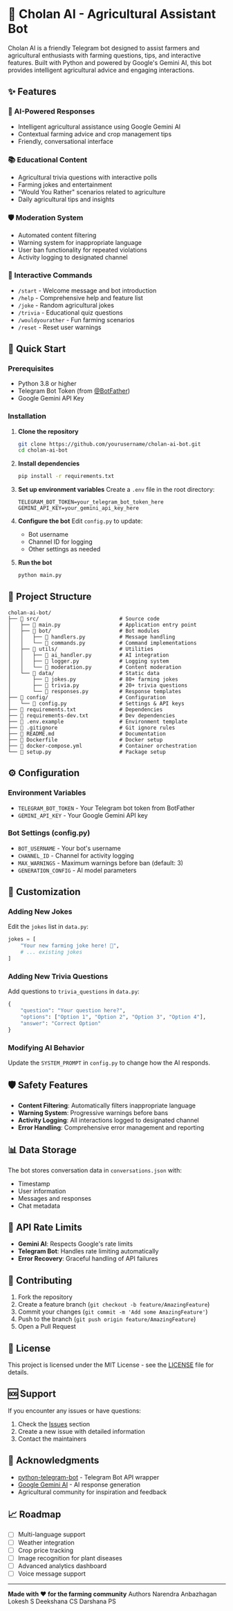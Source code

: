 # 🌾 Cholan AI - Agricultural Assistant Bot

Cholan AI is a friendly Telegram bot designed to assist farmers and agricultural enthusiasts with farming questions, tips, and interactive features. Built with Python and powered by Google's Gemini AI, this bot provides intelligent agricultural advice and engaging interactions.

## ✨ Features

### 🤖 AI-Powered Responses
- Intelligent agricultural assistance using Google Gemini AI
- Contextual farming advice and crop management tips
- Friendly, conversational interface

### 📚 Educational Content
- Agricultural trivia questions with interactive polls
- Farming jokes and entertainment
- "Would You Rather" scenarios related to agriculture
- Daily agricultural tips and insights

### 🛡️ Moderation System
- Automated content filtering
- Warning system for inappropriate language
- User ban functionality for repeated violations
- Activity logging to designated channel

### 🎯 Interactive Commands
- `/start` - Welcome message and bot introduction
- `/help` - Comprehensive help and feature list
- `/joke` - Random agricultural jokes
- `/trivia` - Educational quiz questions
- `/wouldyourather` - Fun farming scenarios
- `/reset` - Reset user warnings

## 🚀 Quick Start

### Prerequisites
- Python 3.8 or higher
- Telegram Bot Token (from [@BotFather](https://t.me/botfather))
- Google Gemini API Key

### Installation

1. **Clone the repository**
   ```bash
   git clone https://github.com/yourusername/cholan-ai-bot.git
   cd cholan-ai-bot
   ```

2. **Install dependencies**
   ```bash
   pip install -r requirements.txt
   ```

3. **Set up environment variables**
   Create a `.env` file in the root directory:
   ```env
   TELEGRAM_BOT_TOKEN=your_telegram_bot_token_here
   GEMINI_API_KEY=your_gemini_api_key_here
   ```

4. **Configure the bot**
   Edit `config.py` to update:
   - Bot username
   - Channel ID for logging
   - Other settings as needed

5. **Run the bot**
   ```bash
   python main.py
   ```

## 📁 Project Structure

```
cholan-ai-bot/
├── 📁 src/                          # Source code
│   ├── 📄 main.py                   # Application entry point
│   ├── 📁 bot/                      # Bot modules
│   │   ├── 📄 handlers.py           # Message handling
│   │   └── 📄 commands.py           # Command implementations
│   ├── 📁 utils/                    # Utilities
│   │   ├── 📄 ai_handler.py         # AI integration
│   │   ├── 📄 logger.py             # Logging system
│   │   └── 📄 moderation.py         # Content moderation
│   └── 📁 data/                     # Static data
│       ├── 📄 jokes.py              # 80+ farming jokes
│       ├── 📄 trivia.py             # 20+ trivia questions
│       └── 📄 responses.py          # Response templates
├── 📁 config/                       # Configuration
│   └── 📄 config.py                 # Settings & API keys
├── 📄 requirements.txt              # Dependencies
├── 📄 requirements-dev.txt          # Dev dependencies
├── 📄 .env.example                  # Environment template
├── 📄 .gitignore                    # Git ignore rules
├── 📄 README.md                     # Documentation
├── 📄 Dockerfile                    # Docker setup
├── 📄 docker-compose.yml            # Container orchestration
└── 📄 setup.py                      # Package setup
```

## ⚙️ Configuration

### Environment Variables
- `TELEGRAM_BOT_TOKEN` - Your Telegram bot token from BotFather
- `GEMINI_API_KEY` - Your Google Gemini API key

### Bot Settings (config.py)
- `BOT_USERNAME` - Your bot's username
- `CHANNEL_ID` - Channel for activity logging
- `MAX_WARNINGS` - Maximum warnings before ban (default: 3)
- `GENERATION_CONFIG` - AI model parameters

## 🔧 Customization

### Adding New Jokes
Edit the `jokes` list in `data.py`:
```python
jokes = [
    "Your new farming joke here! 🌾",
    # ... existing jokes
]
```

### Adding New Trivia Questions
Add questions to `trivia_questions` in `data.py`:
```python
{
    "question": "Your question here?",
    "options": ["Option 1", "Option 2", "Option 3", "Option 4"],
    "answer": "Correct Option"
}
```

### Modifying AI Behavior
Update the `SYSTEM_PROMPT` in `config.py` to change how the AI responds.

## 🛡️ Safety Features

- **Content Filtering**: Automatically filters inappropriate language
- **Warning System**: Progressive warnings before bans
- **Activity Logging**: All interactions logged to designated channel
- **Error Handling**: Comprehensive error management and reporting

## 📊 Data Storage

The bot stores conversation data in `conversations.json` with:
- Timestamp
- User information
- Messages and responses
- Chat metadata

## 🚦 API Rate Limits

- **Gemini AI**: Respects Google's rate limits
- **Telegram Bot**: Handles rate limiting automatically
- **Error Recovery**: Graceful handling of API failures

## 🤝 Contributing

1. Fork the repository
2. Create a feature branch (`git checkout -b feature/AmazingFeature`)
3. Commit your changes (`git commit -m 'Add some AmazingFeature'`)
4. Push to the branch (`git push origin feature/AmazingFeature`)
5. Open a Pull Request

## 📄 License

This project is licensed under the MIT License - see the [LICENSE](LICENSE) file for details.

## 🆘 Support

If you encounter any issues or have questions:

1. Check the [Issues](https://github.com/yourusername/cholan-ai-bot/issues) section
2. Create a new issue with detailed information
3. Contact the maintainers

## 🙏 Acknowledgments

- [python-telegram-bot](https://github.com/python-telegram-bot/python-telegram-bot) - Telegram Bot API wrapper
- [Google Gemini AI](https://ai.google.dev/) - AI response generation
- Agricultural community for inspiration and feedback

## 📈 Roadmap

- [ ] Multi-language support
- [ ] Weather integration
- [ ] Crop price tracking
- [ ] Image recognition for plant diseases
- [ ] Advanced analytics dashboard
- [ ] Voice message support

---

**Made with ❤️ for the farming community**
Authors
Narendra Anbazhagan
Lokesh S
Deekshana CS
Darshana PS
